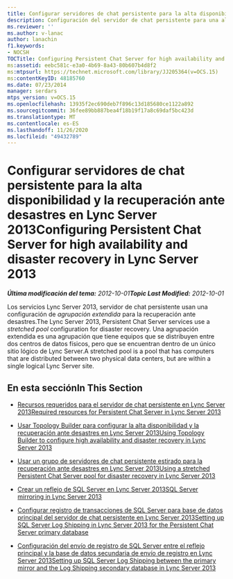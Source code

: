 ```yaml
---
title: Configurar servidores de chat persistente para la alta disponibilidad y la recuperación ante desastres
description: Configuración del servidor de chat persistente para una alta disponibilidad y recuperación ante desastres.
ms.reviewer: ''
ms.author: v-lanac
author: lanachin
f1.keywords:
- NOCSH
TOCTitle: Configuring Persistent Chat Server for high availability and disaster recovery
ms:assetid: eebc581c-e3a0-4b69-8a43-80b607b4d8f2
ms:mtpsurl: https://technet.microsoft.com/library/JJ205364(v=OCS.15)
ms:contentKeyID: 48185760
ms.date: 07/23/2014
manager: serdars
mtps_version: v=OCS.15
ms.openlocfilehash: 13935f2ec690deb7f896c13d185680ce1122a892
ms.sourcegitcommit: 36fee89bb887bea4f18b19f17a8c69daf5bc423d
ms.translationtype: MT
ms.contentlocale: es-ES
ms.lasthandoff: 11/26/2020
ms.locfileid: "49432789"
---
```

# <a name="configuring-persistent-chat-server-for-high-availability-and-disaster-recovery-in-lync-server-2013"></a><span data-ttu-id="5ac73-103">Configurar servidores de chat persistente para la alta disponibilidad y la recuperación ante desastres en Lync Server 2013</span><span class="sxs-lookup"><span data-stu-id="5ac73-103">Configuring Persistent Chat Server for high availability and disaster recovery in Lync Server 2013</span></span>

<div data-xmlns="http://www.w3.org/1999/xhtml">

<div class="topic" data-xmlns="http://www.w3.org/1999/xhtml" data-msxsl="urn:schemas-microsoft-com:xslt" data-cs="https://msdn.microsoft.com/">

<div data-asp="https://msdn2.microsoft.com/asp">



</div>

<div id="mainSection">

<div id="mainBody"><span data-ttu-id="5ac73-104">

<span> </span></span><span class="sxs-lookup"><span data-stu-id="5ac73-104">

<span> </span></span></span>

<span data-ttu-id="5ac73-105">_**Última modificación del tema:** 2012-10-01_</span><span class="sxs-lookup"><span data-stu-id="5ac73-105">_**Topic Last Modified:** 2012-10-01_</span></span>

<span data-ttu-id="5ac73-106">Los servicios Lync Server 2013, servidor de chat persistente usan una configuración de *agrupación extendida* para la recuperación ante desastres.</span><span class="sxs-lookup"><span data-stu-id="5ac73-106">The Lync Server 2013, Persistent Chat Server services use a *stretched pool* configuration for disaster recovery.</span></span> <span data-ttu-id="5ac73-107">Una agrupación extendida es una agrupación que tiene equipos que se distribuyen entre dos centros de datos físicos, pero que se encuentran dentro de un único sitio lógico de Lync Server.</span><span class="sxs-lookup"><span data-stu-id="5ac73-107">A stretched pool is a pool that has computers that are distributed between two physical data centers, but are within a single logical Lync Server site.</span></span>

<div>

## <a name="in-this-section"></a><span data-ttu-id="5ac73-108">En esta sección</span><span class="sxs-lookup"><span data-stu-id="5ac73-108">In This Section</span></span>

  - [<span data-ttu-id="5ac73-109">Recursos requeridos para el servidor de chat persistente en Lync Server 2013</span><span class="sxs-lookup"><span data-stu-id="5ac73-109">Required resources for Persistent Chat Server in Lync Server 2013</span></span>](lync-server-2013-required-resources-for-persistent-chat-server.md)

  - [<span data-ttu-id="5ac73-110">Usar Topology Builder para configurar la alta disponibilidad y la recuperación ante desastres en Lync Server 2013</span><span class="sxs-lookup"><span data-stu-id="5ac73-110">Using Topology Builder to configure high availability and disaster recovery in Lync Server 2013</span></span>](lync-server-2013-using-topology-builder-to-configure-high-availability-and-disaster-recovery.md)

  - [<span data-ttu-id="5ac73-111">Usar un grupo de servidores de chat persistente estirado para la recuperación ante desastres en Lync Server 2013</span><span class="sxs-lookup"><span data-stu-id="5ac73-111">Using a stretched Persistent Chat Server pool for disaster recovery in Lync Server 2013</span></span>](lync-server-2013-using-a-stretched-persistent-chat-server-pool-for-disaster-recovery.md)

  - [<span data-ttu-id="5ac73-112">Crear un reflejo de SQL Server en Lync Server 2013</span><span class="sxs-lookup"><span data-stu-id="5ac73-112">SQL Server mirroring in Lync Server 2013</span></span>](lync-server-2013-sql-server-mirroring.md)

  - [<span data-ttu-id="5ac73-113">Configurar registro de transacciones de SQL Server para base de datos principal del servidor de chat persistente en Lync Server 2013</span><span class="sxs-lookup"><span data-stu-id="5ac73-113">Setting up SQL Server Log Shipping in Lync Server 2013 for the Persistent Chat Server primary database</span></span>](lync-server-2013-setting-up-sql-server-log-shipping-for-the-persistent-chat-server-primary-database.md)

  - [<span data-ttu-id="5ac73-114">Configuración del envío de registro de SQL Server entre el reflejo principal y la base de datos secundaria de envío de registro en Lync Server 2013</span><span class="sxs-lookup"><span data-stu-id="5ac73-114">Setting up SQL Server Log Shipping between the primary mirror and the Log Shipping secondary database in Lync Server 2013</span></span>](lync-server-2013-set-up-log-shipping-secondary-database.md)

<span data-ttu-id="5ac73-115"></div>

</div>

<span> </span>

</div>

</div>

</span><span class="sxs-lookup"><span data-stu-id="5ac73-115"></div>

</div>

<span> </span>

</div>

</div>

</span></span></div>

